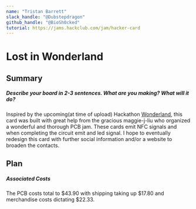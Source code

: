```yaml
---
name: "Tristan Barrett"
slack_handle: "@Dubstepdragon"
github_handle: "@BioSh0cked"
tutorial: https://jams.hackclub.com/jam/hacker-card
---
```


# Lost in Wonderland
## Summary
##### Describe your board in 2-3 sentences. What are you making? What will it do?
Inspired by the upcoming(at time of upload) Hackathon [Wonderland](https://wonderland.hackclub.com/), this card was built with great help from the gracious maggie-j-liu who organized a wonderful and thorough PCB jam. 
These cards emit NFC signals and when completing the circuit emit and led signal. I hope to eventually redesign this card with further social information and/or a website to broaden the contacts.  

## Plan
##### Associated Costs
The PCB costs total to $43.90 with shipping taking up $17.80 and merchandise costs dictating $22.33.
